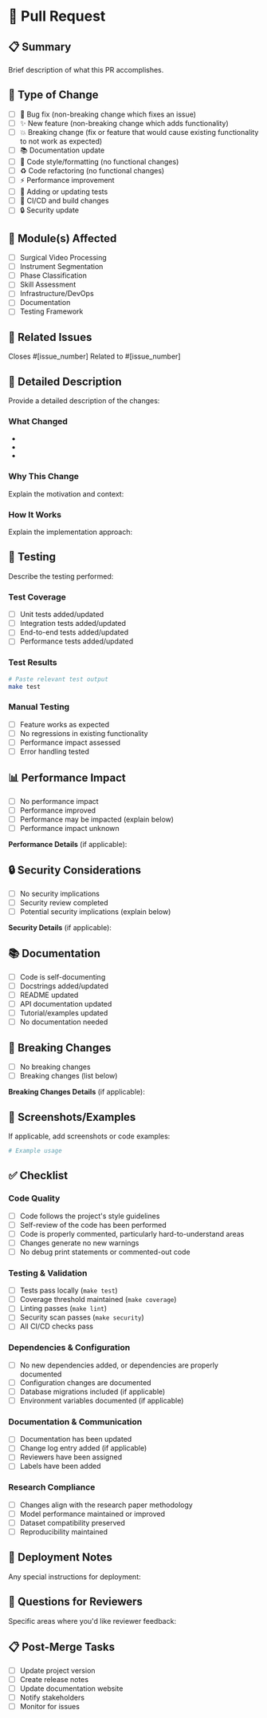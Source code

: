 # 🔬 Pull Request

## 📋 Summary
Brief description of what this PR accomplishes.

## 🎯 Type of Change
- [ ] 🐛 Bug fix (non-breaking change which fixes an issue)
- [ ] ✨ New feature (non-breaking change which adds functionality)
- [ ] 💥 Breaking change (fix or feature that would cause existing functionality to not work as expected)
- [ ] 📚 Documentation update
- [ ] 🎨 Code style/formatting (no functional changes)
- [ ] ♻️ Code refactoring (no functional changes)
- [ ] ⚡ Performance improvement
- [ ] 🧪 Adding or updating tests
- [ ] 🔧 CI/CD and build changes
- [ ] 🔒 Security update

## 🏥 Module(s) Affected
- [ ] Surgical Video Processing
- [ ] Instrument Segmentation
- [ ] Phase Classification
- [ ] Skill Assessment
- [ ] Infrastructure/DevOps
- [ ] Documentation
- [ ] Testing Framework

## 🔗 Related Issues
Closes #[issue_number]
Related to #[issue_number]

## 📝 Detailed Description
Provide a detailed description of the changes:

### What Changed
- 
- 
- 

### Why This Change
Explain the motivation and context:

### How It Works
Explain the implementation approach:

## 🧪 Testing
Describe the testing performed:

### Test Coverage
- [ ] Unit tests added/updated
- [ ] Integration tests added/updated
- [ ] End-to-end tests added/updated
- [ ] Performance tests added/updated

### Test Results
```bash
# Paste relevant test output
make test
```

### Manual Testing
- [ ] Feature works as expected
- [ ] No regressions in existing functionality
- [ ] Performance impact assessed
- [ ] Error handling tested

## 📊 Performance Impact
- [ ] No performance impact
- [ ] Performance improved
- [ ] Performance may be impacted (explain below)
- [ ] Performance impact unknown

**Performance Details** (if applicable):

## 🔒 Security Considerations
- [ ] No security implications
- [ ] Security review completed
- [ ] Potential security implications (explain below)

**Security Details** (if applicable):

## 📚 Documentation
- [ ] Code is self-documenting
- [ ] Docstrings added/updated
- [ ] README updated
- [ ] API documentation updated
- [ ] Tutorial/examples updated
- [ ] No documentation needed

## 🔄 Breaking Changes
- [ ] No breaking changes
- [ ] Breaking changes (list below)

**Breaking Changes Details** (if applicable):

## 📸 Screenshots/Examples
If applicable, add screenshots or code examples:

```python
# Example usage
```

## ✅ Checklist

### Code Quality
- [ ] Code follows the project's style guidelines
- [ ] Self-review of the code has been performed
- [ ] Code is properly commented, particularly hard-to-understand areas
- [ ] Changes generate no new warnings
- [ ] No debug print statements or commented-out code

### Testing & Validation
- [ ] Tests pass locally (`make test`)
- [ ] Coverage threshold maintained (`make coverage`)
- [ ] Linting passes (`make lint`)
- [ ] Security scan passes (`make security`)
- [ ] All CI/CD checks pass

### Dependencies & Configuration
- [ ] No new dependencies added, or dependencies are properly documented
- [ ] Configuration changes are documented
- [ ] Database migrations included (if applicable)
- [ ] Environment variables documented (if applicable)

### Documentation & Communication
- [ ] Documentation has been updated
- [ ] Change log entry added (if applicable)
- [ ] Reviewers have been assigned
- [ ] Labels have been added

### Research Compliance
- [ ] Changes align with the research paper methodology
- [ ] Model performance maintained or improved
- [ ] Dataset compatibility preserved
- [ ] Reproducibility maintained

## 🎯 Deployment Notes
Any special instructions for deployment:

## 🤔 Questions for Reviewers
Specific areas where you'd like reviewer feedback:

## 📋 Post-Merge Tasks
- [ ] Update project version
- [ ] Create release notes
- [ ] Update documentation website
- [ ] Notify stakeholders
- [ ] Monitor for issues
